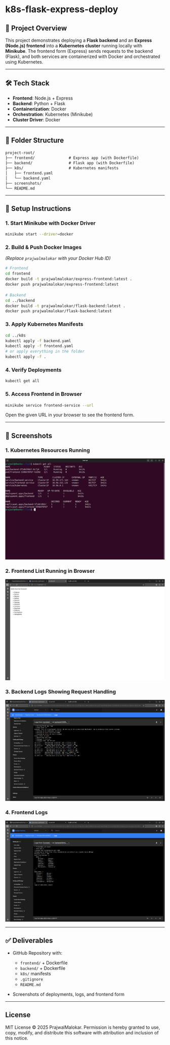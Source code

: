 # k8s-flask-express-deploy

## 📌 Project Overview

This project demonstrates deploying a **Flask backend** and an **Express (Node.js) frontend** into a **Kubernetes cluster** running locally with **Minikube**. The frontend form (Express) sends requests to the backend (Flask), and both services are containerized with Docker and orchestrated using Kubernetes.

---

## 🛠️ Tech Stack

* **Frontend**: Node.js + Express
* **Backend**: Python + Flask
* **Containerization**: Docker
* **Orchestration**: Kubernetes (Minikube)
* **Cluster Driver**: Docker

---

## 📂 Folder Structure

```
project-root/
├── frontend/               # Express app (with Dockerfile)
├── backend/                # Flask app (with Dockerfile)
├── k8s/                    # Kubernetes manifests
│   ├── frontend.yaml
│   └── backend.yaml
├── screenshots/
└── README.md
```

---

## 🚀 Setup Instructions

### 1. Start Minikube with Docker Driver

```bash
minikube start --driver=docker
```

### 2. Build & Push Docker Images

*(Replace `prajwalmalokar` with your Docker Hub ID)*

```bash
# Frontend
cd frontend
docker build -t prajwalmalokar/express-frontend:latest .
docker push prajwalmalokar/express-frontend:latest

# Backend
cd ../backend
docker build -t prajwalmalokar/flask-backend:latest .
docker push prajwalmalokar/flask-backend:latest
```

### 3. Apply Kubernetes Manifests

```bash
cd ../k8s
kubectl apply -f backend.yaml
kubectl apply -f frontend.yaml
# or apply everything in the folder
kubectl apply -f .
```

### 4. Verify Deployments

```bash
kubectl get all
```

### 5. Access Frontend in Browser

```bash
minikube service frontend-service --url
```

Open the given URL in your browser to see the frontend form.

---

## 📸 Screenshots

### 1. Kubernetes Resources Running

![kubectl get all](screenshots/kubectl-get-all.png)

### 2. Frontend List Running in Browser

![Frontend List](screenshots/frontend-list.png)

### 3. Backend Logs Showing Request Handling

![Backend Logs](screenshots/backend-logs.png)

### 4. Frontend Logs

![Frontend Logs](screenshots/frontend-logs.png)

---

## ✅ Deliverables

* GitHub Repository with:

  * `frontend/` + Dockerfile
  * `backend/` + Dockerfile
  * `k8s/` manifests
  * `.gitignore`
  * `README.md`
* Screenshots of deployments, logs, and frontend form

---

## License

MIT License © 2025 PrajwalMalokar. Permission is hereby granted to use, copy, modify, and distribute this software with attribution and inclusion of this notice.

